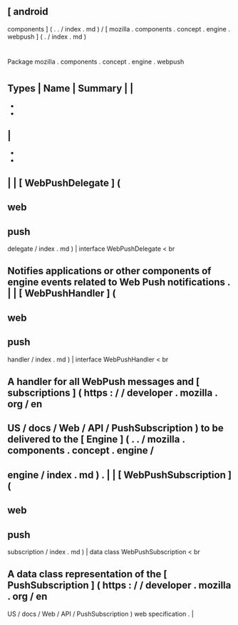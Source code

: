[
android
-
components
]
(
.
.
/
index
.
md
)
/
[
mozilla
.
components
.
concept
.
engine
.
webpush
]
(
.
/
index
.
md
)
#
#
Package
mozilla
.
components
.
concept
.
engine
.
webpush
#
#
#
Types
|
Name
|
Summary
|
|
-
-
-
|
-
-
-
|
|
[
WebPushDelegate
]
(
-
web
-
push
-
delegate
/
index
.
md
)
|
interface
WebPushDelegate
<
br
>
Notifies
applications
or
other
components
of
engine
events
related
to
Web
Push
notifications
.
|
|
[
WebPushHandler
]
(
-
web
-
push
-
handler
/
index
.
md
)
|
interface
WebPushHandler
<
br
>
A
handler
for
all
WebPush
messages
and
[
subscriptions
]
(
https
:
/
/
developer
.
mozilla
.
org
/
en
-
US
/
docs
/
Web
/
API
/
PushSubscription
)
to
be
delivered
to
the
[
Engine
]
(
.
.
/
mozilla
.
components
.
concept
.
engine
/
-
engine
/
index
.
md
)
.
|
|
[
WebPushSubscription
]
(
-
web
-
push
-
subscription
/
index
.
md
)
|
data
class
WebPushSubscription
<
br
>
A
data
class
representation
of
the
[
PushSubscription
]
(
https
:
/
/
developer
.
mozilla
.
org
/
en
-
US
/
docs
/
Web
/
API
/
PushSubscription
)
web
specification
.
|
